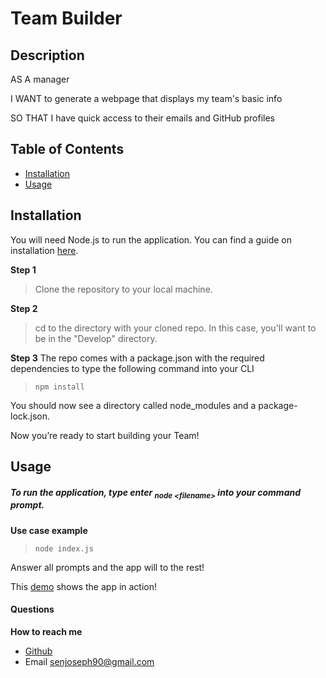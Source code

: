 # Team Builder

## Description

AS A manager

I WANT to generate a webpage that displays my team's basic info

SO THAT I have quick access to their emails and GitHub profiles

## Table of Contents

- [Installation](#installation)
- [Usage](#usage)

## Installation

You will need Node.js to run the application. You can find a guide on installation [here](https://coding-boot-camp.github.io/full-stack/nodejs/how-to-install-nodejs).

**Step 1**

> Clone the repository to your local machine.

**Step 2**

> cd to the directory with your cloned repo. In this case, you'll want to be in the "Develop" directory.

**Step 3**
The repo comes with a package.json with the required dependencies to type the following command into your CLI

> `npm install`

You should now see a directory called node_modules and a package-lock.json.

Now you’re ready to start building your Team!

## Usage

##### To run the application, type enter <sub>_node \<filename\>_</sub> into your command prompt.

**Use case example**

> `node index.js`

Answer all prompts and the app will to the rest!

This [demo](https://drive.google.com/file/d/15X5Y2DvB4sCdZF4dJ79b4wmZmRyJWjm7/view?usp=sharing) shows the app in action!

#### Questions

**How to reach me**

- <a href="https://github.com/joesen-dev">Github</a>
- Email senjoseph90@gmail.com
